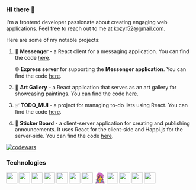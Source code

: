 ### Hi there 👋

I'm a frontend developer passionate about creating engaging web applications. Feel free to reach out to me at [kozyr52@gmail.com](mailto:kozyr52@gmail.com).

Here are some of my notable projects:

1. 📱 **Messenger** - a React client for a messaging application. You can find the code [here](https://github.com/RomanovViacheslav/Messenger_client).

   🌐 **Express server** for supporting the **Messenger application**. You can find the code [here](https://github.com/RomanovViacheslav/serverSN).
   
3. 🎨 **Art Gallery** - a React application that serves as an art gallery for showcasing paintings. You can find the code [here](https://github.com/RomanovViacheslav/artGallery).

4. ✅ **TODO_MUI** - a project for managing to-do lists using React. You can find the code [here](https://github.com/RomanovViacheslav/TODO_MUI).

5. 📌 **Sticker Board** - a client-server application for creating and publishing announcements. It uses React for the client-side and Happi.js for the server-side. You can find the code [here](https://github.com/RomanovViacheslav/Sticker_Board).

[![codewars](https://www.codewars.com/users/Romanov%20Viacheslav/badges/small)](https://www.codewars.com/users/Romanov%20Viacheslav)

### Technologies

<img src="https://upload.wikimedia.org/wikipedia/commons/6/6a/JavaScript-logo.png" width="30" height="30"> <!-- JavaScript -->
<img src="https://upload.wikimedia.org/wikipedia/commons/4/4c/Typescript_logo_2020.svg" width="30" height="30"> <!-- TypeScript -->
<img src="https://upload.wikimedia.org/wikipedia/commons/a/a7/React-icon.svg" width="30" height="30"> <!-- React -->
<img src="https://upload.wikimedia.org/wikipedia/commons/4/49/Redux.png" width="30" height="30"> <!-- Redux -->
<img src="https://upload.wikimedia.org/wikipedia/commons/9/95/Vue.js_Logo_2.svg" width="30" height="30"> <!-- Vue.js -->
<img src="https://upload.wikimedia.org/wikipedia/commons/3/38/HTML5_Badge.svg" width="30" height="30"> <!-- HTML5 -->
<img src="https://upload.wikimedia.org/wikipedia/commons/d/d5/CSS3_logo_and_wordmark.svg" width="30" height="30"> <!-- CSS3 -->
<img src="https://github.com/emotion-js/emotion/raw/main/emotion.png" width="30" height="30"> <!-- Emotion.js -->
<img src="https://upload.wikimedia.org/wikipedia/commons/d/d9/Node.js_logo.svg" width="30" height="30"> <!-- Node.js -->
<img src="https://material-ui.com/static/logo.svg" width="30" height="30"> <!-- Material-UI -->
<img src="https://gw.alipayobjects.com/zos/rmsportal/KDpgvguMpGfqaHPjicRK.svg" width="30" height="30"> <!-- Ant Design -->
<img src="https://upload.wikimedia.org/wikipedia/commons/6/64/Expressjs.png" width="30" height="30"> <!-- Express -->
<!--
**RomanovViacheslav/RomanovViacheslav** is a ✨ _special_ ✨ repository because its `README.md` (this file) appears on your GitHub profile.

Here are some ideas to get you started:

- 🔭 I’m currently working on ...
- 🌱 I’m currently learning ...
- 👯 I’m looking to collaborate on ...
- 🤔 I’m looking for help with ...
- 💬 Ask me about ...
- 📫 How to reach me: ...
- 😄 Pronouns: ...
- ⚡ Fun fact: ...
-->
